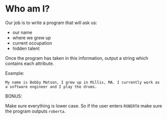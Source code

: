 Who am I?
========

Our job is to write a program that will ask us:

* our name
* where we grew up
* current occupation
* hidden talent

Once the program has taken in this information, output a string which contains each attribute. 

Example:

```
My name is Bobby Matson, I grew up in Millis, MA. I currently work as a software engineer and I play the drums.
```

BONUS:

Make sure everything is lower case. So if the user enters `ROBERTA` make sure the program outputs `roberta`.